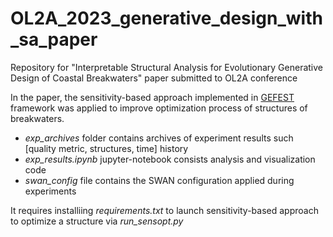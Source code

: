 # OL2A_2023_generative_design_with_sa_paper
Repository for "Interpretable Structural Analysis for Evolutionary Generative Design of Coastal Breakwaters" paper submitted to OL2A conference

In the paper, the sensitivity-based approach implemented in [GEFEST](https://github.com/aimclub/GEFEST) framework was applied to improve optimization process of structures of breakwaters.

 - *exp_archives* folder contains archives of experiment results such [quality metric, structures, time] history
 - *exp_results.ipynb*  jupyter-notebook consists analysis and visualization code
 - *swan_config* file contains the SWAN configuration applied during experiments

 It requires installiing *requirements.txt* to launch sensitivity-based approach to optimize a structure via *run_sensopt.py* 